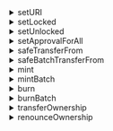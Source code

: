 


  
<details>
  
<summary>setURI</summary>

  
  
**Implicit args**

```rust
syscall_ptr(felt*)
pedersen_ptr(HashBuiltin*)
bitwise_ptr(BitwiseBuiltin*)
range_check_ptr
```  
  
**Explicit args**

```rust

```  
  
**Returns**

```rust

```  
</details>
  
<details>
  
<summary>setLocked</summary>

  
  
**Implicit args**

```rust
syscall_ptr(felt*)
pedersen_ptr(HashBuiltin*)
range_check_ptr
```  
  
**Explicit args**

```rust
id(Uint256)
```  
  
**Returns**

```rust

```  
</details>
  
<details>
  
<summary>setUnlocked</summary>

  
  
**Implicit args**

```rust
syscall_ptr(felt*)
pedersen_ptr(HashBuiltin*)
range_check_ptr
```  
  
**Explicit args**

```rust
id(Uint256)
```  
  
**Returns**

```rust

```  
</details>
  
<details>
  
<summary>setApprovalForAll</summary>

  
  
**Implicit args**

```rust
syscall_ptr(felt*)
pedersen_ptr(HashBuiltin*)
range_check_ptr
```  
  
**Explicit args**

```rust
operator(felt)
approved(felt)
```  
  
**Returns**

```rust

```  
</details>
  
<details>
  
<summary>safeTransferFrom</summary>

  
  
**Implicit args**

```rust
syscall_ptr(felt*)
pedersen_ptr(HashBuiltin*)
range_check_ptr
```  
  
**Explicit args**

```rust

```  
  
**Returns**

```rust

```  
</details>
  
<details>
  
<summary>safeBatchTransferFrom</summary>

  
  
**Implicit args**

```rust
syscall_ptr(felt*)
pedersen_ptr(HashBuiltin*)
range_check_ptr
```  
  
**Explicit args**

```rust

```  
  
**Returns**

```rust

```  
</details>
  
<details>
  
<summary>mint</summary>

  
  
**Implicit args**

```rust
syscall_ptr(felt*)
pedersen_ptr(HashBuiltin*)
range_check_ptr
```  
  
**Explicit args**

```rust

```  
  
**Returns**

```rust

```  
</details>
  
<details>
  
<summary>mintBatch</summary>

  
  
**Implicit args**

```rust
syscall_ptr(felt*)
pedersen_ptr(HashBuiltin*)
range_check_ptr
```  
  
**Explicit args**

```rust

```  
  
**Returns**

```rust

```  
</details>
  
<details>
  
<summary>burn</summary>

  
  
**Implicit args**

```rust
syscall_ptr(felt*)
pedersen_ptr(HashBuiltin*)
range_check_ptr
```  
  
**Explicit args**

```rust
from_(felt)
id(Uint256)
amount(Uint256)
```  
  
**Returns**

```rust

```  
</details>
  
<details>
  
<summary>burnBatch</summary>

  
  
**Implicit args**

```rust
syscall_ptr(felt*)
pedersen_ptr(HashBuiltin*)
range_check_ptr
```  
  
**Explicit args**

```rust

```  
  
**Returns**

```rust

```  
</details>
  
<details>
  
<summary>transferOwnership</summary>

  
  
**Implicit args**

```rust
syscall_ptr(felt*)
pedersen_ptr(HashBuiltin*)
range_check_ptr
```  
  
**Explicit args**

```rust
newOwner(felt)
```  
  
**Returns**

```rust

```  
</details>
  
<details>
  
<summary>renounceOwnership</summary>

  
  
**Implicit args**

```rust
syscall_ptr(felt*)
pedersen_ptr(HashBuiltin*)
range_check_ptr
```  
  
**Explicit args**

```rust

```  
  
**Returns**

```rust

```  
</details>
